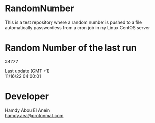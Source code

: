 # RandomNumber    
This is a test repository where a random number is pushed to a file automatically passwordless from a cron job in my Linux CentOS server    
# Random Number of the last run   
24777
      
Last update (GMT +1)    
11/16/22 04:00:01
# Developer    
Hamdy Abou El Anein   
hamdy.aea@protonmail.com
